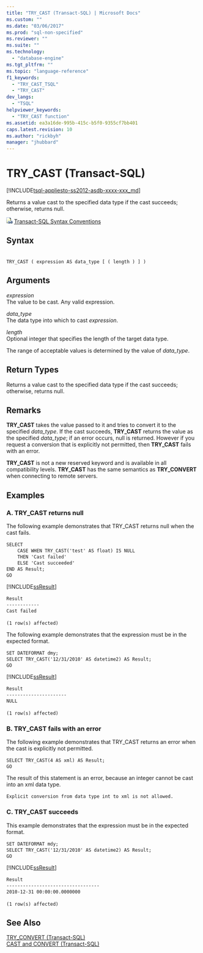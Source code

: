 ```yaml
---
title: "TRY_CAST (Transact-SQL) | Microsoft Docs"
ms.custom: ""
ms.date: "03/06/2017"
ms.prod: "sql-non-specified"
ms.reviewer: ""
ms.suite: ""
ms.technology: 
  - "database-engine"
ms.tgt_pltfrm: ""
ms.topic: "language-reference"
f1_keywords: 
  - "TRY_CAST_TSQL"
  - "TRY_CAST"
dev_langs: 
  - "TSQL"
helpviewer_keywords: 
  - "TRY_CAST function"
ms.assetid: ea3a16de-995b-415c-b5f0-9355cf7bb401
caps.latest.revision: 10
ms.author: "rickbyh"
manager: "jhubbard"
---
```

# TRY_CAST (Transact-SQL)
[!INCLUDE[tsql-appliesto-ss2012-asdb-xxxx-xxx_md](../../relational-databases/databases/includes/tsql-appliesto-ss2012-asdb-xxxx-xxx-md.md)]

  Returns a value cast to the specified data type if the cast succeeds; otherwise, returns null.  
  
 ![Topic link icon](../../a9notintoc/media/topic-link.gif "Topic link icon") [Transact-SQL Syntax Conventions](../../t-sql/language-elements/transact-sql-syntax-conventions-transact-sql.md)  
  
## Syntax  
  
```  
  
TRY_CAST ( expression AS data_type [ ( length ) ] )  
```  
  
## Arguments  
 *expression*  
 The value to be cast. Any valid expression.  
  
 *data_type*  
 The data type into which to cast *expression*.  
  
 *length*  
 Optional integer that specifies the length of the target data type.  
  
 The range of acceptable values is determined by the value of *data_type*.  
  
## Return Types  
 Returns a value cast to the specified data type if the cast succeeds; otherwise, returns null.  
  
## Remarks  
 **TRY_CAST** takes the value passed to it and tries to convert it to the specified *data_type*. If the cast succeeds, **TRY_CAST** returns the value as the specified *data_type*; if an error occurs, null is returned. However if you request a conversion that is explicitly not permitted, then **TRY_CAST** fails with an error.  
  
 **TRY_CAST** is not a new reserved keyword and is available in all compatibility levels. **TRY_CAST** has the same semantics as **TRY_CONVERT** when connecting to remote servers.  
  
## Examples  
  
### A. TRY_CAST returns null  
 The following example demonstrates that TRY_CAST returns null when the cast fails.  
  
```tsql  
SELECT   
    CASE WHEN TRY_CAST('test' AS float) IS NULL   
    THEN 'Cast failed'  
    ELSE 'Cast succeeded'  
END AS Result;  
GO  
```  
  
 [!INCLUDE[ssResult](../../relational-databases/includes/ssresult-md.md)]  
  
```  
Result  
------------  
Cast failed  
  
(1 row(s) affected)  
```  
  
 The following example demonstrates that the expression must be in the expected format.  
  
```tsql  
SET DATEFORMAT dmy;  
SELECT TRY_CAST('12/31/2010' AS datetime2) AS Result;  
GO  
```  
  
 [!INCLUDE[ssResult](../../relational-databases/includes/ssresult-md.md)]  
  
```  
Result  
----------------------  
NULL  
  
(1 row(s) affected)  
```  
  
### B. TRY_CAST fails with an error  
 The following example demonstrates that TRY_CAST returns an error when the cast is explicitly not permitted.  
  
```tsql  
SELECT TRY_CAST(4 AS xml) AS Result;  
GO  
```  
  
 The result of this statement is an error, because an integer cannot be cast into an xml data type.  
  
```  
Explicit conversion from data type int to xml is not allowed.  
```  
  
### C. TRY_CAST succeeds  
 This example demonstrates that the expression must be in the expected format.  
  
```  
SET DATEFORMAT mdy;  
SELECT TRY_CAST('12/31/2010' AS datetime2) AS Result;  
GO  
```  
  
 [!INCLUDE[ssResult](../../relational-databases/includes/ssresult-md.md)]  
  
```  
Result  
----------------------------------  
2010-12-31 00:00:00.0000000  
  
(1 row(s) affected)  
```  
  
## See Also  
 [TRY_CONVERT &#40;Transact-SQL&#41;](../../t-sql/functions/try-convert-transact-sql.md)   
 [CAST and CONVERT &#40;Transact-SQL&#41;](../../t-sql/functions/cast-and-convert-transact-sql.md)  
  
  